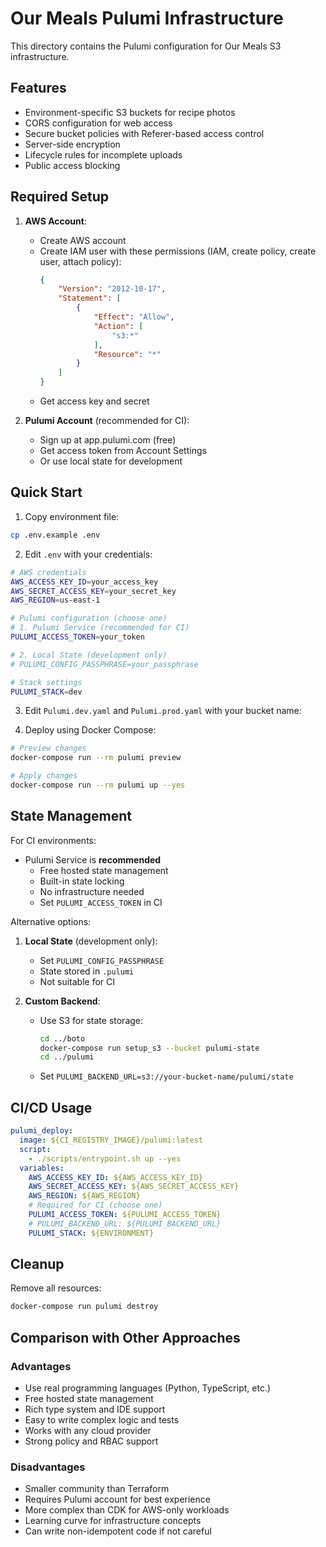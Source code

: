 # Our Meals Pulumi Infrastructure

This directory contains the Pulumi configuration for Our Meals S3 infrastructure.

## Features

- Environment-specific S3 buckets for recipe photos
- CORS configuration for web access
- Secure bucket policies with Referer-based access control
- Server-side encryption
- Lifecycle rules for incomplete uploads
- Public access blocking

## Required Setup

1. **AWS Account**:
   - Create AWS account
   - Create IAM user with these permissions (IAM, create policy, create user, attach policy):
     ```json
     {
         "Version": "2012-10-17",
         "Statement": [
             {
                 "Effect": "Allow",
                 "Action": [
                     "s3:*"
                 ],
                 "Resource": "*"
             }
         ]
     }
     ```
   - Get access key and secret

2. **Pulumi Account** (recommended for CI):
   - Sign up at app.pulumi.com (free)
   - Get access token from Account Settings
   - Or use local state for development

## Quick Start

1. Copy environment file:
```bash
cp .env.example .env
```

2. Edit `.env` with your credentials:
```bash
# AWS credentials
AWS_ACCESS_KEY_ID=your_access_key
AWS_SECRET_ACCESS_KEY=your_secret_key
AWS_REGION=us-east-1

# Pulumi configuration (choose one)
# 1. Pulumi Service (recommended for CI)
PULUMI_ACCESS_TOKEN=your_token

# 2. Local State (development only)
# PULUMI_CONFIG_PASSPHRASE=your_passphrase

# Stack settings
PULUMI_STACK=dev
```

3. Edit `Pulumi.dev.yaml` and `Pulumi.prod.yaml` with your bucket name:

4. Deploy using Docker Compose:
```bash
# Preview changes
docker-compose run --rm pulumi preview

# Apply changes
docker-compose run --rm pulumi up --yes
```

## State Management

For CI environments:
- Pulumi Service is **recommended**
  - Free hosted state management
  - Built-in state locking
  - No infrastructure needed
  - Set `PULUMI_ACCESS_TOKEN` in CI

Alternative options:
1. **Local State** (development only):
   - Set `PULUMI_CONFIG_PASSPHRASE`
   - State stored in `.pulumi`
   - Not suitable for CI

2. **Custom Backend**:
   - Use S3 for state storage:
     ```bash
     cd ../boto
     docker-compose run setup_s3 --bucket pulumi-state
     cd ../pulumi
     ```
   - Set `PULUMI_BACKEND_URL=s3://your-bucket-name/pulumi/state`

## CI/CD Usage

```yaml
pulumi_deploy:
  image: ${CI_REGISTRY_IMAGE}/pulumi:latest
  script:
    - ./scripts/entrypoint.sh up --yes
  variables:
    AWS_ACCESS_KEY_ID: ${AWS_ACCESS_KEY_ID}
    AWS_SECRET_ACCESS_KEY: ${AWS_SECRET_ACCESS_KEY}
    AWS_REGION: ${AWS_REGION}
    # Required for CI (choose one)
    PULUMI_ACCESS_TOKEN: ${PULUMI_ACCESS_TOKEN}
    # PULUMI_BACKEND_URL: ${PULUMI_BACKEND_URL}
    PULUMI_STACK: ${ENVIRONMENT}
```

## Cleanup

Remove all resources:
```bash
docker-compose run pulumi destroy
```

## Comparison with Other Approaches

### Advantages
- Use real programming languages (Python, TypeScript, etc.)
- Free hosted state management
- Rich type system and IDE support
- Easy to write complex logic and tests
- Works with any cloud provider
- Strong policy and RBAC support

### Disadvantages
- Smaller community than Terraform
- Requires Pulumi account for best experience
- More complex than CDK for AWS-only workloads
- Learning curve for infrastructure concepts
- Can write non-idempotent code if not careful
